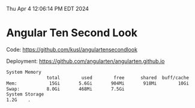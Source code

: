 Thu Apr  4 12:06:14 PM EDT 2024

# Angular Ten Second Look

Code: https://github.com/kusl/angulartensecondlook

Deployment: https://github.com/angularten/angularten.github.io

```bash
System Memory
               total        used        free      shared  buff/cache   available
Mem:            15Gi       5.6Gi       904Mi       918Mi        10Gi       9.6Gi
Swap:          8.0Gi       468Mi       7.5Gi
System Storage
1.2G	.
```
```bash
